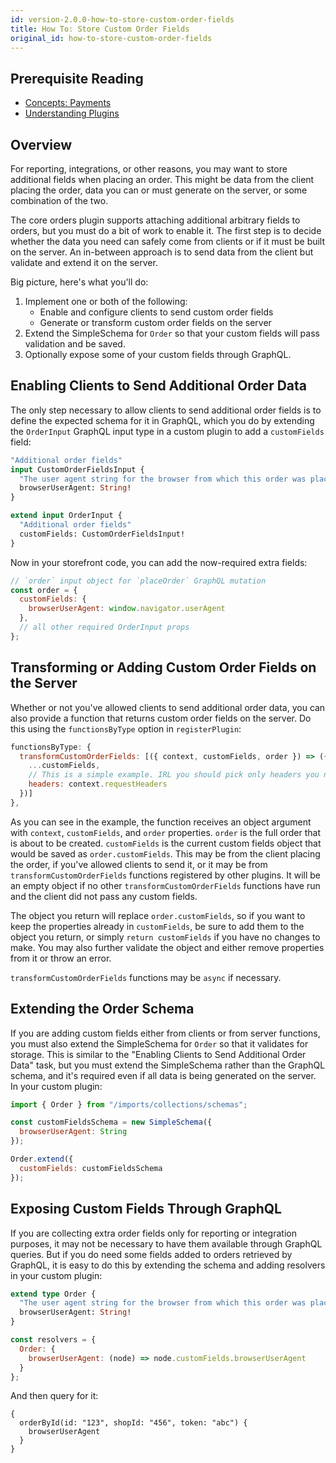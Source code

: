 ```yaml
---
id: version-2.0.0-how-to-store-custom-order-fields
title: How To: Store Custom Order Fields
original_id: how-to-store-custom-order-fields
---
```


## Prerequisite Reading
- [Concepts: Payments](./concepts-orders.md)
- [Understanding Plugins](./core-plugins-intro.md)

## Overview
For reporting, integrations, or other reasons, you may want to store additional fields when placing an order. This might be data from the client placing the order, data you can or must generate on the server, or some combination of the two.

The core orders plugin supports attaching additional arbitrary fields to orders, but you must do a bit of work to enable it. The first step is to decide whether the data you need can safely come from clients or if it must be built on the server. An in-between approach is to send data from the client but validate and extend it on the server.

Big picture, here's what you'll do:
1. Implement one or both of the following:
    - Enable and configure clients to send custom order fields
    - Generate or transform custom order fields on the server
2. Extend the SimpleSchema for `Order` so that your custom fields will pass validation and be saved.
3. Optionally expose some of your custom fields through GraphQL.

## Enabling Clients to Send Additional Order Data
The only step necessary to allow clients to send additional order fields is to define the expected schema for it in GraphQL, which you do by extending the `OrderInput` GraphQL input type in a custom plugin to add a `customFields` field:

```graphql
"Additional order fields"
input CustomOrderFieldsInput {
  "The user agent string for the browser from which this order was placed"
  browserUserAgent: String!
}

extend input OrderInput {
  "Additional order fields"
  customFields: CustomOrderFieldsInput!
}
```

Now in your storefront code, you can add the now-required extra fields:

```js
// `order` input object for `placeOrder` GraphQL mutation
const order = {
  customFields: {
    browserUserAgent: window.navigator.userAgent
  },
  // all other required OrderInput props
};
```

## Transforming or Adding Custom Order Fields on the Server
Whether or not you've allowed clients to send additional order data, you can also provide a function that returns custom order fields on the server. Do this using the `functionsByType` option in `registerPlugin`:

```js
functionsByType: {
  transformCustomOrderFields: [({ context, customFields, order }) => ({
    ...customFields,
    // This is a simple example. IRL you should pick only headers you need.
    headers: context.requestHeaders
  })]
},
```

As you can see in the example, the function receives an object argument with `context`, `customFields`, and `order` properties. `order` is the full order that is about to be created. `customFields` is the current custom fields object that would be saved as `order.customFields`. This may be from the client placing the order, if you've allowed clients to send it, or it may be from `transformCustomOrderFields` functions registered by other plugins. It will be an empty object if no other `transformCustomOrderFields` functions have run and the client did not pass any custom fields.

The object you return will replace `order.customFields`, so if you want to keep the properties already in `customFields`, be sure to add them to the object you return, or simply `return customFields` if you have no changes to make. You may also further validate the object and either remove properties from it or throw an error.

`transformCustomOrderFields` functions may be `async` if necessary.

## Extending the Order Schema
If you are adding custom fields either from clients or from server functions, you must also extend the SimpleSchema for `Order` so that it validates for storage. This is similar to the "Enabling Clients to Send Additional Order Data" task, but you must extend the SimpleSchema rather than the GraphQL schema, and it's required even if all data is being generated on the server. In your custom plugin:

```js
import { Order } from "/imports/collections/schemas";

const customFieldsSchema = new SimpleSchema({
  browserUserAgent: String
});

Order.extend({
  customFields: customFieldsSchema
});
```

## Exposing Custom Fields Through GraphQL
If you are collecting extra order fields only for reporting or integration purposes, it may not be necessary to have them available through GraphQL queries. But if you do need some fields added to orders retrieved by GraphQL, it is easy to do this by extending the schema and adding resolvers in your custom plugin:

```graphql
extend type Order {
  "The user agent string for the browser from which this order was placed"
  browserUserAgent: String!
}
```

```js
const resolvers = {
  Order: {
    browserUserAgent: (node) => node.customFields.browserUserAgent
  }
};
```

And then query for it:

```
{
  orderById(id: "123", shopId: "456", token: "abc") {
    browserUserAgent
  }
}
```
